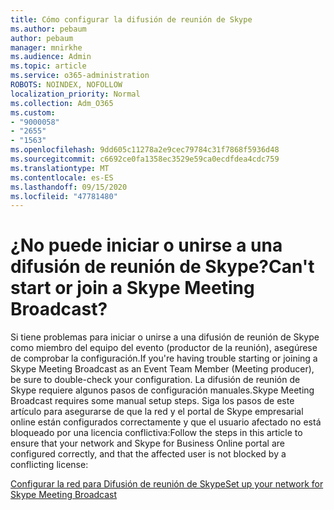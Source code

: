 ```yaml
---
title: Cómo configurar la difusión de reunión de Skype
ms.author: pebaum
author: pebaum
manager: mnirkhe
ms.audience: Admin
ms.topic: article
ms.service: o365-administration
ROBOTS: NOINDEX, NOFOLLOW
localization_priority: Normal
ms.collection: Adm_O365
ms.custom:
- "9000058"
- "2655"
- "1563"
ms.openlocfilehash: 9dd605c11278a2e9cec79784c31f7868f5936d48
ms.sourcegitcommit: c6692ce0fa1358ec3529e59ca0ecdfdea4cdc759
ms.translationtype: MT
ms.contentlocale: es-ES
ms.lasthandoff: 09/15/2020
ms.locfileid: "47781480"
---
```

# <a name="cant-start-or-join-a-skype-meeting-broadcast"></a><span data-ttu-id="e8316-102">¿No puede iniciar o unirse a una difusión de reunión de Skype?</span><span class="sxs-lookup"><span data-stu-id="e8316-102">Can't start or join a Skype Meeting Broadcast?</span></span>

<span data-ttu-id="e8316-103">Si tiene problemas para iniciar o unirse a una difusión de reunión de Skype como miembro del equipo del evento (productor de la reunión), asegúrese de comprobar la configuración.</span><span class="sxs-lookup"><span data-stu-id="e8316-103">If you're having trouble starting or joining a Skype Meeting Broadcast as an Event Team Member (Meeting producer), be sure to double-check your configuration.</span></span> <span data-ttu-id="e8316-104">La difusión de reunión de Skype requiere algunos pasos de configuración manuales.</span><span class="sxs-lookup"><span data-stu-id="e8316-104">Skype Meeting Broadcast requires some manual setup steps.</span></span> <span data-ttu-id="e8316-105">Siga los pasos de este artículo para asegurarse de que la red y el portal de Skype empresarial online están configurados correctamente y que el usuario afectado no está bloqueado por una licencia conflictiva:</span><span class="sxs-lookup"><span data-stu-id="e8316-105">Follow the steps in this article to ensure that your network and Skype for Business Online portal are configured correctly, and that the affected user is not blocked by a conflicting license:</span></span>

[<span data-ttu-id="e8316-106">Configurar la red para Difusión de reunión de Skype</span><span class="sxs-lookup"><span data-stu-id="e8316-106">Set up your network for Skype Meeting Broadcast</span></span>](https://docs.microsoft.com/SkypeForBusiness/set-up-your-network-for-skype-meeting-broadcast/set-up-your-network-for-skype-meeting-broadcast)